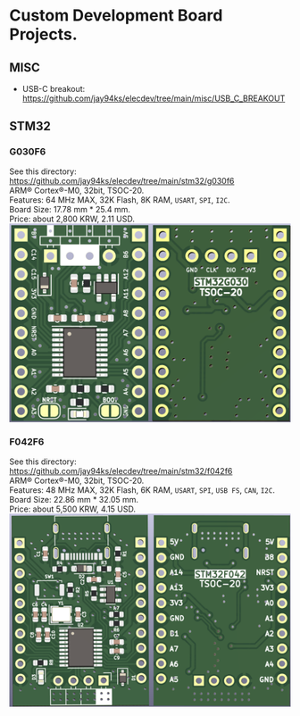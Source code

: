 # Custom Development Board Projects.

## MISC
* USB-C breakout: https://github.com/jay94ks/elecdev/tree/main/misc/USB_C_BREAKOUT

## STM32
### G030F6
See this directory: https://github.com/jay94ks/elecdev/tree/main/stm32/g030f6 <br />
ARM® Cortex®-M0, 32bit, TSOC-20.<br />
Features: 64 MHz MAX, 32K Flash, 8K RAM, `USART`, `SPI`,  `I2C`.<br/>
Board Size: 17.78 mm * 25.4 mm.<br />
Price: about 2,800 KRW, 2.11 USD.<br/>
![STM32G030F6Px](https://github.com/jay94ks/elecdev/blob/main/stm32/g030f6/v1/STM32G030F6Px_BRD.png)

### F042F6
See this directory: https://github.com/jay94ks/elecdev/tree/main/stm32/f042f6 <br />
ARM® Cortex®-M0, 32bit, TSOC-20.<br />
Features: 48 MHz MAX, 32K Flash, 6K RAM, `USART`, `SPI`, `USB FS`, `CAN`, `I2C`.<br/>
Board Size: 22.86 mm * 32.05 mm.<br />
Price: about 5,500 KRW, 4.15 USD.<br/>
![STM32G030F6Px](https://github.com/jay94ks/elecdev/blob/main/stm32/f042f6/v1/STM32F042F6Px_BRD.png)
